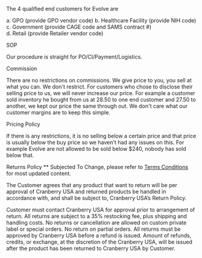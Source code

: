 The 4 qualified end customers for Evolve are

  a. GPO (provide GPO vendor code)
  b. Healthcare Facility (provide NIH code)  
  c. Government (provide CAGE code and SAMS contract #)  
  d. Retail (provide Retailer vendor code)  

SOP

Our procedure is straight for PO/CI/Payment/Logistics. 

Commission

There are no restrictions on commissions. We give price to you, 
you sell at what you can. We don't restrict. For customers who 
chose to disclose their selling price to us, we will never 
increase our price. For example a customer sold inventory he 
bought from us at 28.50 to one end customer and 27.50 to another, 
we kept our price the same through out. We don't care what our 
customer margins are to keep this simple.

Pricing Policy

If there is any restrictions, it is no selling below a certain 
price and that price is usually below the buy price so we haven't 
had any issues on this. For example Evolve are not allowed to be 
sold below $240, nobody has sold below that.

Returns Policy 
** Subjected To Change, please refer to [Terms 
Conditions](https://www.cranberryusa.com/terms-conditions) for 
most updated content.

The Customer agrees that any product that want to return will be 
per approval of Cranberry USA and returned products be handled in 
accordance with, and shall be subject to, Cranberry USA’s Return 
Policy. 

Customer must contact Cranberry USA for approval prior to arrangement 
of return. All returns are subject to a 35% restocking fee, plus 
shipping and handling costs. No returns or cancellation are allowed 
on custom private label or special orders. No return on partial orders. 
All returns must be approved by Cranberry USA before a refund is issued. 
Amount of refunds, credits, or exchange, at the discretion of the 
Cranberry USA, will be issued after the product has been returned to 
Cranberry USA by Customer. 

